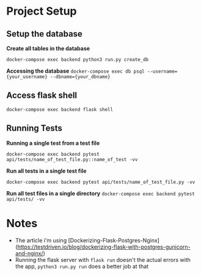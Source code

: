 # Project Setup

## Setup the database
**Create all tables in the database**

`docker-compose exec backend python3 run.py create_db`

**Accessing the database**
`docker-compose exec db psql --username={your_username} --dbname={your_dbname}`

## Access flask shell

`docker-compose exec backend flask shell`

## Running Tests
**Running a single test from a test file**

`docker-compose exec backend pytest api/tests/name_of_test_file.py::name_of_test -vv`

**Run all tests in a single test file**

`docker-compose exec backend pytest api/tests/name_of_test_file.py -vv`

**Run all test files in a single directory**
`docker-compose exec backend pytest api/tests/ -vv`

# Notes
- The article i'm using [Dockerizing-Flask-Postgres-Nginx] (https://testdriven.io/blog/dockerizing-flask-with-postgres-gunicorn-and-nginx/)
- Running the flask server with `flask run` doesn't the actual errors with the app, `python3 run.py run` does a better job at that